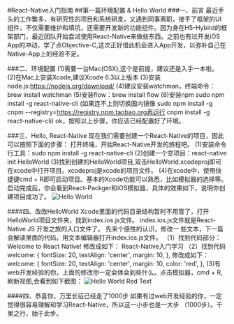 #React-Native入门指南
##第一篇环境配置 & Hello World
###一、前言
	最近手头的工作繁多，有研究性的项目和系统研发，又遇到同事离职，接手了框架的UI组件，不仅需要维护和填坑，还需要开发新的功能组件。因为身在H5-Hybird的框架部门，最近团队开始尝试使用React-Native来做些东西。之前也有过开发iOS App的冲动，学了点Objective-C,这次正好借此机会进入App开发，以弥补自己在Native-App上的经验不足。

###二、环境配置
	(1)需要一台Mac(OSX),这个是前提，建议还是入手一本啦。
	(2)在Mac上安装Xcode,建议Xcode 6.3以上版本
	(3)安装node.js:https://nodejs.org/download/
	(4)建议安装watchman，终端命令：brew install watchman
	(5)安装flow：brew install flow
	(6)安装npm sudo npm install -g react-native-cli (如果连不上则切换国内镜像 sudo npm install -g cnpm --registry=https://registry.npm.taobao.org再运行 cnpm install -g react-native-cli)
	ok，按照以上步骤，你应该已经配置好了环境。

###三、Hello, React-Native
	现在我们需要创建一个React-Native的项目，因此可以按照下面的步骤：
	打开终端，开始React-Native开发的旅程吧。
	(1)安装命令行工具：sudo npm install -g react-native-cli
	(2)创建一个空项目：react-native init HelloWorld
	(3)找到创建的HelloWorld项目,双击HelloWorld.xcodeproj即可在xcode中打开项目。xcodeproj是xcode的项目文件。
	(4)在xcode中，使用快捷键cmd + R即可启动项目。基本的Xcode功能可以熟悉，比如模拟器的选择等。
	启动完成后，你会看到React-Packger和iOS模拟器，具体的效果如下，说明你创建项目成功了。
![Hello World](pic/1_1.png)

####四、改改HelloWorld
	Xcode里面的代码目录结构暂时不用管了，打开HelloWorld项目文件夹，找到index.ios.js文件。
	index.ios.js文件就是React-Native JS 开发之旅的入口文件了。 先来个感性的认识，修改一
	些文本，下一篇会解读里面的代码。用文本编辑器打开index.ios.js文件。
	（1）找到代码<Text></Text>部分：
	<Text style={styles.welcome}>
          Welcome to React Native!
    </Text>
    修改成如下：
    <Text style={styles.welcome}>
          React-Native入门学习
    </Text>
	（2）找到代码
	welcome: {
    	fontSize: 20,
    	textAlign: 'center',
    	margin: 10,
    },
    修改成如下：
    welcome: {
    	fontSize: 20,
    	textAlign: 'center',
    	margin: 10,
    	color: 'red',
    },
    (3)有web开发经验的你，上面的修改你一定会体会到些什么。点击模拟器，cmd + R,刷新视图,会看到如下截图：
![Hello World Red Text](pic/1_2.png)

####四、恭喜你，万里长征已经走了1000步
	如果有过web开发经验的你，一定觉得很容易理解和学习React-Native，所以这一小步也是一大步
	（1000步）。千里之行，始于此步。
